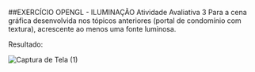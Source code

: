 ##EXERCÍCIO OPENGL - ILUMINAÇÃO
Atividade Avaliativa 3
Para a cena gráfica desenvolvida nos tópicos anteriores (portal de condomínio com textura), acrescente ao menos uma fonte luminosa. 



Resultado:

![Captura de Tela (1)](https://github.com/AlexandreSantaAnnaSilva/OpenGl_Texture/assets/112100416/52df99c3-dba3-4244-b9f7-41cce2f02b6b)
